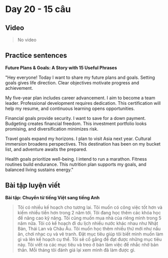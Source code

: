 # Day 20 - 15 câu

## Video
> No video

## Practice sentences

**Future Plans & Goals: A Story with 15 Useful Phrases**

"Hey everyone! Today I want to share my future plans and goals. Setting goals gives life direction. Clear objectives motivate progress and achievement.

My five-year plan includes career advancement. I aim to become a team leader. Professional development requires dedication. This certification will help my resume, and continuous learning opens opportunities.

Financial goals provide security. I want to save for a down payment. Budgeting creates financial freedom. This investment portfolio looks promising, and diversification minimizes risk.

Travel goals expand my horizons. I plan to visit Asia next year. Cultural immersion broadens perspectives. This destination has been on my bucket list, and adventure awaits the prepared.

Health goals prioritize well-being. I intend to run a marathon. Fitness routines build endurance. This nutrition plan supports my goals, and balanced living sustains energy."

## Bài tập luyện viết

**Bài tập: Chuyển từ tiếng Việt sang tiếng Anh**

> Tôi có nhiều kế hoạch cho tương lai. Tôi muốn có công việc tốt hơn và kiếm nhiều tiền hơn trong 2 năm tới. Tôi đang học thêm các khóa học để nâng cao kỹ năng. Tôi cũng muốn mua nhà của riêng mình trong 5 năm nữa. Tôi có kế hoạch đi du lịch nhiều nước khác nhau như Nhật Bản, Thái Lan và Châu Âu. Tôi muốn học thêm nhiều thứ mới như nấu ăn, chơi nhạc cụ và vẽ tranh. Đặt mục tiêu giúp tôi biết mình muốn làm gì và lên kế hoạch cụ thể. Tôi sẽ cố gắng để đạt được những mục tiêu này. Tôi viết ra các mục tiêu và treo ở bàn làm việc để nhắc nhở bản thân. Mỗi tháng tôi đánh giá lại xem mình đã làm được gì.